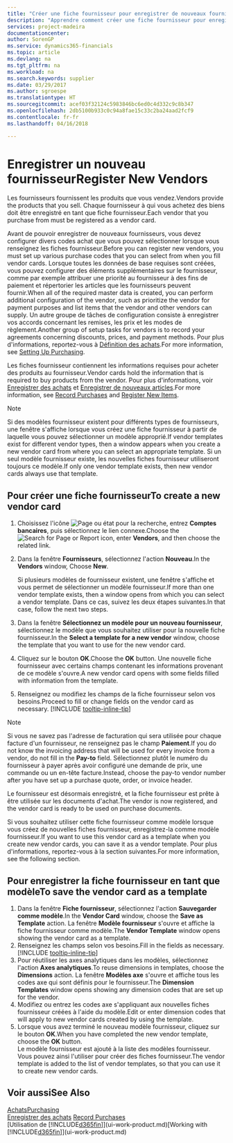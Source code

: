 ```yaml
---
title: "Créer une fiche fournisseur pour enregistrer de nouveaux fournisseurs | Microsoft Docs"
description: "Apprendre comment créer une fiche fournisseur pour enregistrer un nouveau fournisseur."
services: project-madeira
documentationcenter: 
author: SorenGP
ms.service: dynamics365-financials
ms.topic: article
ms.devlang: na
ms.tgt_pltfrm: na
ms.workload: na
ms.search.keywords: supplier
ms.date: 03/29/2017
ms.author: sgroespe
ms.translationtype: HT
ms.sourcegitcommit: acef03f32124c5983846bc6ed0c4d332c9c8b347
ms.openlocfilehash: 2db5100b933c0c94a8fae15c33c2ba24aad2fcf9
ms.contentlocale: fr-fr
ms.lasthandoff: 04/16/2018

---
```

# <a name="register-new-vendors"></a><span data-ttu-id="03317-103">Enregistrer un nouveau fournisseur</span><span class="sxs-lookup"><span data-stu-id="03317-103">Register New Vendors</span></span>
<span data-ttu-id="03317-104">Les fournisseurs fournissent les produits que vous vendez.</span><span class="sxs-lookup"><span data-stu-id="03317-104">Vendors provide the products that you sell.</span></span> <span data-ttu-id="03317-105">Chaque fournisseur à qui vous achetez des biens doit être enregistré en tant que fiche fournisseur.</span><span class="sxs-lookup"><span data-stu-id="03317-105">Each vendor that you purchase from must be registered as a vendor card.</span></span>

<span data-ttu-id="03317-106">Avant de pouvoir enregistrer de nouveaux fournisseurs, vous devez configurer divers codes achat que vous pouvez sélectionner lorsque vous renseignez les fiches fournisseur.</span><span class="sxs-lookup"><span data-stu-id="03317-106">Before you can register new vendors, you must set up various purchase codes that you can select from when you fill vendor cards.</span></span> <span data-ttu-id="03317-107">Lorsque toutes les données de base requises sont créées, vous pouvez configurer des éléments supplémentaires sur le fournisseur, comme par exemple attribuer une priorité au fournisseur à des fins de paiement et répertorier les articles que les fournisseurs peuvent fournir.</span><span class="sxs-lookup"><span data-stu-id="03317-107">When all of the required master data is created, you can perform additional configuration of the vendor, such as prioritize the vendor for payment purposes and list items that the vendor and other vendors can supply.</span></span> <span data-ttu-id="03317-108">Un autre groupe de tâches de configuration consiste à enregistrer vos accords concernant les remises, les prix et les modes de règlement.</span><span class="sxs-lookup"><span data-stu-id="03317-108">Another group of setup tasks for vendors is to record your agreements concerning discounts, prices, and payment methods.</span></span> <span data-ttu-id="03317-109">Pour plus d'informations, reportez-vous à [Définition des achats](purchasing-setup-purchasing.md).</span><span class="sxs-lookup"><span data-stu-id="03317-109">For more information, see [Setting Up Purchasing](purchasing-setup-purchasing.md).</span></span>

<span data-ttu-id="03317-110">Les fiches fournisseur contiennent les informations requises pour acheter des produits au fournisseur.</span><span class="sxs-lookup"><span data-stu-id="03317-110">Vendor cards hold the information that is required to buy products from the vendor.</span></span> <span data-ttu-id="03317-111">Pour plus d'informations, voir [Enregistrer des achats](purchasing-how-record-purchases.md) et [Enregistrer de nouveaux articles](inventory-how-register-new-items.md).</span><span class="sxs-lookup"><span data-stu-id="03317-111">For more information, see [Record Purchases](purchasing-how-record-purchases.md) and [Register New Items](inventory-how-register-new-items.md).</span></span>

> [!NOTE]  
>   <span data-ttu-id="03317-112">Si des modèles fournisseur existent pour différents types de fournisseurs, une fenêtre s'affiche lorsque vous créez une fiche fournisseur à partir de laquelle vous pouvez sélectionner un modèle approprié.</span><span class="sxs-lookup"><span data-stu-id="03317-112">If vendor templates exist for different vendor types, then a window appears when you create a new vendor card from where you can select an appropriate template.</span></span> <span data-ttu-id="03317-113">Si un seul modèle fournisseur existe, les nouvelles fiches fournisseur utiliseront toujours ce modèle.</span><span class="sxs-lookup"><span data-stu-id="03317-113">If only one vendor template exists, then new vendor cards always use that template.</span></span>

## <a name="to-create-a-new-vendor-card"></a><span data-ttu-id="03317-114">Pour créer une fiche fournisseur</span><span class="sxs-lookup"><span data-stu-id="03317-114">To create a new vendor card</span></span>
1. <span data-ttu-id="03317-115">Choisissez l'icône ![Page ou état pour la recherche](media/ui-search/search_small.png "Page ou état pour la recherche"), entrez **Comptes bancaires**, puis sélectionnez le lien connexe.</span><span class="sxs-lookup"><span data-stu-id="03317-115">Choose the ![Search for Page or Report](media/ui-search/search_small.png "Search for Page or Report icon") icon, enter **Vendors**, and then choose the related link.</span></span>  
2. <span data-ttu-id="03317-116">Dans la fenêtre **Fournisseurs**, sélectionnez l'action **Nouveau**.</span><span class="sxs-lookup"><span data-stu-id="03317-116">In the **Vendors** window, Choose **New**.</span></span>

    <span data-ttu-id="03317-117">Si plusieurs modèles de fournisseur existent, une fenêtre s'affiche et vous permet de sélectionner un modèle fournisseur.</span><span class="sxs-lookup"><span data-stu-id="03317-117">If more than one vendor template exists, then a window opens from which you can select a vendor template.</span></span> <span data-ttu-id="03317-118">Dans ce cas, suivez les deux étapes suivantes.</span><span class="sxs-lookup"><span data-stu-id="03317-118">In that case, follow the next two steps.</span></span>
3. <span data-ttu-id="03317-119">Dans la fenêtre **Sélectionnez un modèle pour un nouveau fournisseur**, sélectionnez le modèle que vous souhaitez utiliser pour la nouvelle fiche fournisseur.</span><span class="sxs-lookup"><span data-stu-id="03317-119">In the **Select a template for a new vendor** window, choose the template that you want to use for the new vendor card.</span></span>
4. <span data-ttu-id="03317-120">Cliquez sur le bouton **OK**.</span><span class="sxs-lookup"><span data-stu-id="03317-120">Choose the **OK** button.</span></span> <span data-ttu-id="03317-121">Une nouvelle fiche fournisseur avec certains champs contenant les informations provenant de ce modèle s'ouvre.</span><span class="sxs-lookup"><span data-stu-id="03317-121">A new vendor card opens with some fields filled with information from the template.</span></span>
5. <span data-ttu-id="03317-122">Renseignez ou modifiez les champs de la fiche fournisseur selon vos besoins.</span><span class="sxs-lookup"><span data-stu-id="03317-122">Proceed to fill or change fields on the vendor card as necessary.</span></span> [!INCLUDE [tooltip-inline-tip](includes/tooltip-inline-tip_md.md)]

> [!NOTE]  
>   <span data-ttu-id="03317-123">Si vous ne savez pas l'adresse de facturation qui sera utilisée pour chaque facture d'un fournisseur, ne renseignez pas le champ **Paiement**.</span><span class="sxs-lookup"><span data-stu-id="03317-123">If you do not know the invoicing address that will be used for every invoice from a vendor, do not fill in the **Pay-to** field.</span></span> <span data-ttu-id="03317-124">Sélectionnez plutôt le numéro du fournisseur à payer après avoir configuré une demande de prix, une commande ou un en-tête facture.</span><span class="sxs-lookup"><span data-stu-id="03317-124">Instead, choose the pay-to vendor number after you have set up a purchase quote, order, or invoice header.</span></span>

<span data-ttu-id="03317-125">Le fournisseur est désormais enregistré, et la fiche fournisseur est prête à être utilisée sur les documents d'achat.</span><span class="sxs-lookup"><span data-stu-id="03317-125">The vendor is now registered, and the vendor card is ready to be used on purchase documents.</span></span>

<span data-ttu-id="03317-126">Si vous souhaitez utiliser cette fiche fournisseur comme modèle lorsque vous créez de nouvelles fiches fournisseur, enregistrez-la comme modèle fournisseur.</span><span class="sxs-lookup"><span data-stu-id="03317-126">If you want to use this vendor card as a template when you create new vendor cards, you can save it as a vendor template.</span></span> <span data-ttu-id="03317-127">Pour plus d'informations, reportez-vous à la section suivantes.</span><span class="sxs-lookup"><span data-stu-id="03317-127">For more information, see the following section.</span></span>

## <a name="to-save-the-vendor-card-as-a-template"></a><span data-ttu-id="03317-128">Pour enregistrer la fiche fournisseur en tant que modèle</span><span class="sxs-lookup"><span data-stu-id="03317-128">To save the vendor card as a template</span></span>
1. <span data-ttu-id="03317-129">Dans la fenêtre **Fiche fournisseur**, sélectionnez l'action **Sauvegarder comme modèle**.</span><span class="sxs-lookup"><span data-stu-id="03317-129">In the **Vendor Card** window, choose the **Save as Template** action.</span></span> <span data-ttu-id="03317-130">La fenêtre **Modèle fournisseur** s'ouvre et affiche la fiche fournisseur comme modèle.</span><span class="sxs-lookup"><span data-stu-id="03317-130">The **Vendor Template** window opens showing the vendor card as a template.</span></span>
2. <span data-ttu-id="03317-131">Renseignez les champs selon vos besoins.</span><span class="sxs-lookup"><span data-stu-id="03317-131">Fill in the fields as necessary.</span></span> [!INCLUDE [tooltip-inline-tip](includes/tooltip-inline-tip_md.md)]
3. <span data-ttu-id="03317-132">Pour réutiliser les axes analytiques dans les modèles, sélectionnez l'action **Axes analytiques**.</span><span class="sxs-lookup"><span data-stu-id="03317-132">To reuse dimensions in templates, choose the **Dimensions** action.</span></span> <span data-ttu-id="03317-133">La fenêtre **Modèles axe** s'ouvre et affiche tous les codes axe qui sont définis pour le fournisseur.</span><span class="sxs-lookup"><span data-stu-id="03317-133">The **Dimension Templates** window opens showing any dimension codes that are set up for the vendor.</span></span>
4. <span data-ttu-id="03317-134">Modifiez ou entrez les codes axe s'appliquant aux nouvelles fiches fournisseur créées à l'aide du modèle.</span><span class="sxs-lookup"><span data-stu-id="03317-134">Edit or enter dimension codes that will apply to new vendor cards created by using the template.</span></span>
5. <span data-ttu-id="03317-135">Lorsque vous avez terminé le nouveau modèle fournisseur, cliquez sur le bouton **OK**.</span><span class="sxs-lookup"><span data-stu-id="03317-135">When you have completed the new vendor template, choose the **OK** button.</span></span>  
   <span data-ttu-id="03317-136">Le modèle fournisseur est ajouté à la liste des modèles fournisseur. Vous pouvez ainsi l'utiliser pour créer des fiches fournisseur.</span><span class="sxs-lookup"><span data-stu-id="03317-136">The vendor template is added to the list of vendor templates, so that you can use it to create new vendor cards.</span></span>

## <a name="see-also"></a><span data-ttu-id="03317-137">Voir aussi</span><span class="sxs-lookup"><span data-stu-id="03317-137">See Also</span></span>
[<span data-ttu-id="03317-138">Achats</span><span class="sxs-lookup"><span data-stu-id="03317-138">Purchasing</span></span>](purchasing-manage-purchasing.md)  
<span data-ttu-id="03317-139">[Enregistrer des achats](purchasing-how-record-purchases.md) </span><span class="sxs-lookup"><span data-stu-id="03317-139">[Record Purchases](purchasing-how-record-purchases.md) </span></span>  
<span data-ttu-id="03317-140">[Utilisation de [!INCLUDE[d365fin](includes/d365fin_md.md)]](ui-work-product.md)</span><span class="sxs-lookup"><span data-stu-id="03317-140">[Working with [!INCLUDE[d365fin](includes/d365fin_md.md)]](ui-work-product.md)</span></span>  

